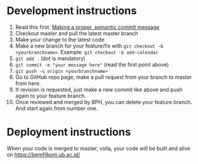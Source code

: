 # Development instructions

1. Read this first: [Making a proper, semantic commit message](https://gist.github.com/joshbuchea/6f47e86d2510bce28f8e7f42ae84c716)
2. Checkout master and pull the latest master branch
3. Make your change to the latest code
4. Make a new branch for your feature/fix with `git checkout -b <yourbranchname>`. Example: `git checkout -b add-calendar`
5. `git add .` (dot is mandatory)
6. `git commit -m "your message here"` (read the first point above)
7. `git push -u origin <yourbranchname>`
8. Go to GitHub repo page, make a pull request from your branch to master from here.
9. If revision is requested, just make a new commit like above and push again to your feature branch. 
9. Once reviewed and merged by BPH, you can delete your feature branch. And start again from number one.

# Deployment instructions

When your code is merged to master, voila, your code will be built and alive on https://bemfilkom.ub.ac.id/
